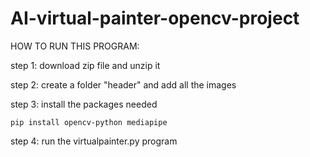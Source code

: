 # AI-virtual-painter-opencv-project

HOW TO RUN THIS PROGRAM:

step 1:  download zip file and unzip it

step 2:  create a folder "header" and add all the images 

step 3: install the packages needed 

    pip install opencv-python mediapipe 

step 4: run the virtualpainter.py program 
